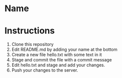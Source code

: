 # Name


# Instructions

1. Clone this repository
2. Edit README.md by adding your name at the bottom
3. Create a new file hello.txt with some text in it
4. Stage and commit the file with a commit message
5. Edit hello.txt and stage and add your changes.
6. Push your changes to the server.

